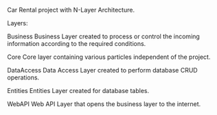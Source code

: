 

Car Rental project with N-Layer Architecture.

Layers:

Business
Business Layer created to process or control the incoming information according to the required conditions.

Core
Core layer containing various particles independent of the project.

DataAccess
Data Access Layer created to perform database CRUD operations.

Entities
Entities Layer created for database tables.

WebAPI
Web API Layer that opens the business layer to the internet.
